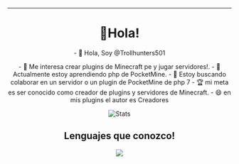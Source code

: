 <hr>
<h1 align="center"> 👋Hola!
</h1>
<p align="center"> - 👋 Hola, Soy @Trollhunters501
<p align="center"> - 👀 Me interesa crear plugins de Minecraft pe y jugar servidores!.
- 🌱 Actualmente estoy aprendiendo php de PocketMine.
- 💞️ Estoy buscando colaborar en un servidor o un plugin de PocketMine de php 7
- 🏆 mi meta es ser conocido como creador de plugins y servidores de Minecraft.
- 😄 en mis plugins el autor es Creadores
<div align="center"> 

![Stats](https://github-readme-stats.vercel.app/api?username=Trollhunters501&theme=vue-dark&show_icons=true&count_private=true&include_all_commits=true) 
<h2 align="center"> Lenguajes que conozco!
</h2>
<img src="https://img.shields.io/badge/PHP-777BB4?style=for-the-badge&logo=php&logoColor=white" />

<!---
Trollhunters501/Trollhunters501 su ✨ special ✨ repositorio because its `README.md` (this file) appears on your GitHub profile.
You can click the Preview link to take a look at your changes.
--->
